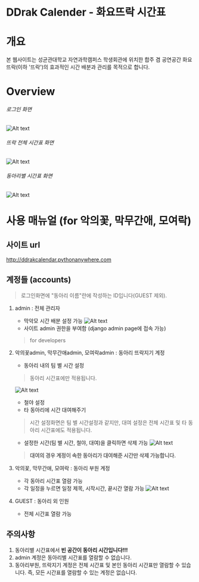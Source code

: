 DDrak Calender - 화요뜨락 시간표
===============================

# 개요
본 웹사이트는 성균관대학교 자연과학캠퍼스 학생회관에 위치한 합주 겸 공연공간 화요뜨락(이하 '뜨락')의 효과적인 시간 배분과 관리를 목적으로 합니다.

# Overview
###### 로그인 화면
![Alt text](/githubimages/login.png)

###### 뜨락 전체 시간표 화면
![Alt text](/githubimages/timetable_default.png)

###### 동아리별 시간표 화면
![Alt text](/githubimages/timetable_club.png)


# 사용 매뉴얼 (for 악의꽃, 막무간애, 모여락)
사이트 url
-------------------
<http://ddrakcalendar.pythonanywhere.com>

계정들 (accounts)
-------------------
> 로그인화면에 "동아리 이름"란에 작성하는 ID입니다(GUEST 제외).
1. admin : 전체 관리자
	* 막악모 시간 배분 설정 가능
	![Alt text](/githubimages/setTime.png)
	* 사이트 admin 권한을 부여함 (django admin page에 접속 가능)
	> for developers

2.  악의꽃admin, 막무간애admin, 모여락admin : 동아리 뜨락지기 계정
	* 동아리 내의 팀 별 시간 설정
	> 동아리 시간표에만 적용됩니다.

	![Alt text](/githubimages/set_club_time.png)
	* 철야 설정
	* 타 동아리에 시간 대여해주기
	> 시간 설정화면은 팀 별 시간설정과 같지만, 대여 설정은 전체 시간표 및 타 동아리 시간표에도 적용됩니다.

	* 설정한 시간(팀 별 시간, 철야, 대여)을 클릭하면 삭제 가능
	![Alt text](/githubimages/delete_event.PNG)
	> __대여의 경우 계정이 속한 동아리가 대여해준 시간만 삭제 가능합니다.__

3. 악의꽃, 막무간애, 모여락 : 동아리 부원 계정
	* 각 동아리 시간표 열람 가능
	* 각 일정을 누르면 일정 제목, 시작시간, 끝시간 열람 가능
	![Alt text](/githubimages/see_event.PNG)
4. GUEST : 동아리 외 인원
	* 전체 시간표 열람 가능

주의사항
-------------------
1. 동아리별 시간표에서 __빈 공간이 동아리 시간입니다!!!__
2. admin 계정은 동아리별 시간표를 열람할 수 없습니다.
3. 동아리부원, 뜨락지기 계정은 전체 시간표 및 본인 동아리 시간표만 열람할 수 있습니다.
즉, 모든 시간표를 열람할 수 있는 계정은 없습니다.
